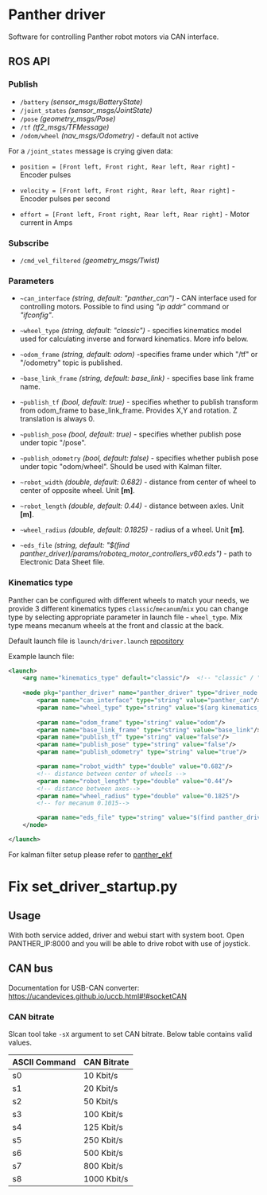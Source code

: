 # Panther driver

Software for controlling Panther robot motors via CAN interface.

## ROS API

### Publish
  - `/battery` *(sensor_msgs/BatteryState)*
  - `/joint_states` *(sensor_msgs/JointState)*
  - `/pose` *(geometry_msgs/Pose)*
  - `/tf` *(tf2_msgs/TFMessage)*
  - `/odom/wheel` *(nav_msgs/Odometry)* - default not active

For a `/joint_states` message is crying given data:

- `position = [Front left, Front right, Rear left, Rear right]` - Encoder pulses

- `velocity = [Front left, Front right, Rear left, Rear right]` - Encoder pulses per second

- `effort = [Front left, Front right, Rear left, Rear right]` - Motor current in Amps


### Subscribe
- `/cmd_vel_filtered` *(geometry_msgs/Twist)*

### Parameters

- `~can_interface` *(string, default: "panther_can")* - CAN interface used for controlling motors. Possible to find using *"ip addr"* command or *"ifconfig"*.

- `~wheel_type` *(string, default: "classic")* - specifies kinematics model used for calculating inverse and forward kinematics. More info below.

- `~odom_frame` *(string, default: odom)* -specifies frame under which "/tf" or "/odometry" topic is published.

- `~base_link_frame` *(string, default: base_link)* - specifies base link frame name.

- `~publish_tf` *(bool, default: true)* - specifies whether to publish transform from odom_frame to base_link_frame. Provides X,Y and rotation. Z translation is always 0.

- `~publish_pose` *(bool, default: true)* - specifies whether publish pose under topic "/pose".

- `~publish_odometry` *(bool, default: false)* - specifies whether publish pose under topic "odom/wheel". Should be used with Kalman filter. 

- `~robot_width` *(double, default: 0.682)* - distance from center of wheel to center of opposite wheel. Unit **[m]**.

- `~robot_length` *(double, default: 0.44)* - distance between axles. Unit **[m]**.

- `~wheel_radius` *(double, default: 0.1825)* - radius of a wheel. Unit **[m]**.

- `~eds_file` *(string, default: "$(find panther_driver)/params/roboteq_motor_controllers_v60.eds")* - path to Electronic Data Sheet file.


### Kinematics type

Panther can be configured with different wheels to match your needs, we provide 3 different kinematics types `classic`/`mecanum`/`mix` you can change type by selecting appropriate parameter in launch file - `wheel_type`. Mix type means mecanum wheels at the front and classic at the back.

Default launch file is `launch/driver.launch` [repository](https://github.com/husarion/panther_driver/blob/main/launch/driver.launch) 


Example launch file: 

```xml
<launch>
    <arg name="kinematics_type" default="classic"/>  <!-- "classic" / "mecanum" / "mix" -->
  
    <node pkg="panther_driver" name="panther_driver" type="driver_node.py" output="screen" required="true">
        <param name="can_interface" type="string" value="panther_can"/>
        <param name="wheel_type" type="string" value="$(arg kinematics_type)"/>
        
        <param name="odom_frame" type="string" value="odom"/>
        <param name="base_link_frame" type="string" value="base_link"/>
        <param name="publish_tf" type="string" value="false"/>
        <param name="publish_pose" type="string" value="false"/>
        <param name="publish_odometry" type="string" value="true"/>

        <param name="robot_width" type="double" value="0.682"/>
        <!-- distance between center of wheels -->
        <param name="robot_length" type="double" value="0.44"/>
        <!-- distance between axes-->
        <param name="wheel_radius" type="double" value="0.1825"/>
        <!-- for mecanum 0.1015-->

        <param name="eds_file" type="string" value="$(find panther_driver)/params/roboteq_motor_controllers_v60.eds"/>
    </node>

</launch>
```

For kalman filter setup please refer to [panther_ekf](https://github.com/adamkrawczyk/panther_ekf)


# Fix set_driver_startup.py

## Usage
With both service added, driver and webui start with system boot.
Open PANTHER_IP:8000 and you will be able to drive robot with use of joystick.

## CAN bus

Documentation for USB-CAN converter:
https://ucandevices.github.io/uccb.html#!#socketCAN

### CAN bitrate
Slcan tool take `-sX` argument to set CAN bitrate. Below table contains valid values.

| ASCII Command | CAN Bitrate |
| ---           | ---         |
| s0            | 10 Kbit/s   |
| s1            | 20 Kbit/s   |
| s2            | 50 Kbit/s   |
| s3            | 100 Kbit/s  |
| s4            | 125 Kbit/s  |
| s5            | 250 Kbit/s  |
| s6            | 500 Kbit/s  |
| s7            | 800 Kbit/s  |
| s8            | 1000 Kbit/s |
